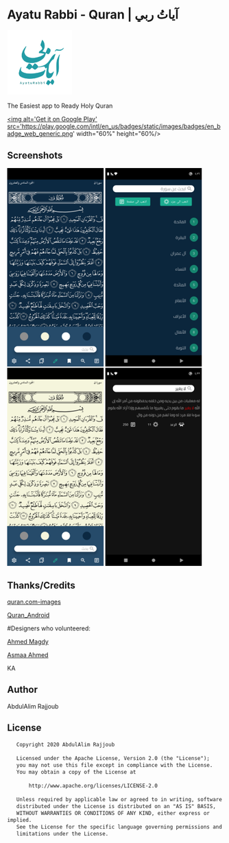 # Ayatu Rabbi - Quran | آياتُ ربي

<img src="etc/logo.png" width="30%" height="30%" />

The Easiest app to Ready Holy Quran

<a href='https://play.google.com/store/apps/details?id=com.devlomi.ayaturabbi&pcampaignid=pcampaignidMKT-Other-global-all-co-prtnr-py-PartBadge-Mar2515-1'><img alt='Get it on Google Play' src='https://play.google.com/intl/en_us/badges/static/images/badges/en_badge_web_generic.png'  width="60%" height="60%/></a>


## Screenshots
<p float="left">
  <img src="etc/screenshot_1.png" width="225" /> 
  <img src="etc/screenshot_2.png" width="225" />
  <img src="etc/screenshot_3.png" width="225" />
  <img src="etc/screenshot_4.png" width="225" />
</p>


    


## Thanks/Credits
[quran.com-images](https://github.com/quran/quran.com-images)

[Quran_Android](https://github.com/quran/quran_android) 

#Designers who volunteered:

[Ahmed Magdy](https://www.behance.net/devilangil)

[Asmaa Ahmed](https://www.behance.net/Smsmahmed18595)

KA


## Author

AbdulAlim Rajjoub


## License

```
   Copyright 2020 AbdulAlim Rajjoub

   Licensed under the Apache License, Version 2.0 (the "License");
   you may not use this file except in compliance with the License.
   You may obtain a copy of the License at

       http://www.apache.org/licenses/LICENSE-2.0

   Unless required by applicable law or agreed to in writing, software
   distributed under the License is distributed on an "AS IS" BASIS,
   WITHOUT WARRANTIES OR CONDITIONS OF ANY KIND, either express or implied.
   See the License for the specific language governing permissions and
   limitations under the License.
```

